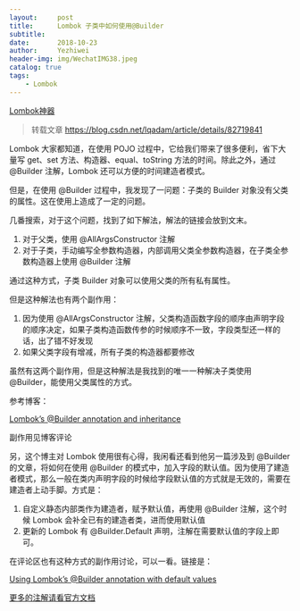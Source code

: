 ```yaml
---
layout:     post
title:      Lombok 子类中如何使用@Builder
subtitle:   
date:       2018-10-23
author:     Yezhiwei
header-img: img/WechatIMG38.jpeg
catalog: true
tags:
    - Lombok
---
```


[Lombok神器](https://yezhwi.github.io/2017/10/25/Lombok-%E7%A5%9E%E5%99%A8/)

> 转载文章 https://blog.csdn.net/lqadam/article/details/82719841

Lombok 大家都知道，在使用 POJO 过程中，它给我们带来了很多便利，省下大量写 get、set 方法、构造器、equal、toString 方法的时间。除此之外，通过 @Builder 注解，Lombok 还可以方便的时间建造者模式。

但是，在使用 @Builder 过程中，我发现了一问题：子类的 Builder 对象没有父类的属性。这在使用上造成了一定的问题。

几番搜索，对于这个问题，找到了如下解法，解法的链接会放到文末。
 
1. 对于父类，使用 @AllArgsConstructor 注解 
2. 对于子类，手动编写全参数构造器，内部调用父类全参数构造器，在子类全参数构造器上使用 @Builder 注解

通过这种方式，子类 Builder 对象可以使用父类的所有私有属性。

但是这种解法也有两个副作用： 

1. 因为使用 @AllArgsConstructor 注解，父类构造函数字段的顺序由声明字段的顺序决定，如果子类构造函数传参的时候顺序不一致，字段类型还一样的话，出了错不好发现 
2. 如果父类字段有增减，所有子类的构造器都要修改

虽然有这两个副作用，但是这种解法是我找到的唯一一种解决子类使用 @Builder，能使用父类属性的方式。

参考博客：
 
[Lombok’s @Builder annotation and inheritance](https://reinhard.codes/2015/09/16/lomboks-builder-annotation-and-inheritance/) 

副作用见博客评论

另，这个博主对 Lombok 使用很有心得，我闲看还看到他另一篇涉及到 @Builder 的文章，将如何在使用 @Builder 的模式中，加入字段的默认值。因为使用了建造者模式，那么一般在类内声明字段的时候给字段默认值的方式就是无效的，需要在建造者上动手脚。方式是： 

1. 自定义静态内部类作为建造者，赋予默认值，再使用 @Builder 注解，这个时候 Lombok 会补全已有的建造者类，进而使用默认值 
2. 更新的 Lombok 有 @Builder.Default 声明，注解在需要默认值的字段上即可。

在评论区也有这种方式的副作用讨论，可以一看。链接是：
 
[Using Lombok’s @Builder annotation with default values](https://reinhard.codes/2016/07/13/using-lomboks-builder-annotation-with-default-values/)



[更多的注解请看官方文档](http://projectlombok.org/)




